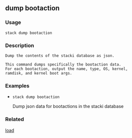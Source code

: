 ## dump bootaction

### Usage

`stack dump bootaction`

### Description


	Dump the contents of the stacki database as json.

	This command dumps specifically the bootaction data.
	For each bootaction, output the name, type, OS, kernel,
	ramdisk, and kernel boot args.

	

### Examples

* `stack dump bootaction`

   Dump json data for bootactions in the stacki database


### Related
[load](load)


